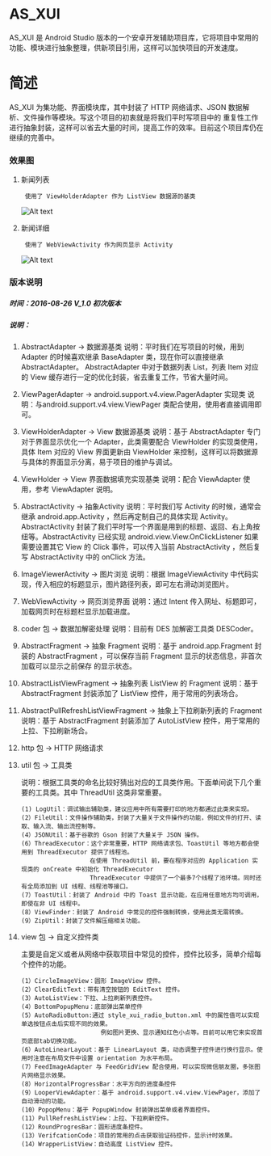 # AS_XUI
AS_XUI 是 Android Studio 版本的一个安卓开发辅助项目库，它将项目中常用的功能、模块进行抽象整理，供新项目引用，这样可以加快项目的开发速度。


# 简述
AS_XUI 为集功能、界面模块库，其中封装了 HTTP 网络请求、JSON 数据解析、文件操作等模块。写这个项目的初衷就是将我们平时写项目中的
	重复性工作进行抽象封装，这样可以省去大量的时间，提高工作的效率。目前这个项目库仍在继续的完善中。

### 效果图
1. 新闻列表
		
		使用了 ViewHolderAdapter 作为 ListView 数据源的基类
	![Alt text](https://github.com/dinkevin/XUI/blob/master/%E6%95%88%E6%9E%9C%E5%9B%BE/news_list.jpg?raw=true)
	
2. 新闻详细
	
		使用了 WebViewActivity 作为网页显示 Activity
	![Alt text](https://raw.githubusercontent.com/dinkevin/XUI/master/%E6%95%88%E6%9E%9C%E5%9B%BE/news_detail.jpg)

### 版本说明
##### 时间：2016-08-26 V_1.0 初次版本
##### 说明：
1. AbstractAdapter -> 数据源基类
		说明：平时我们在写项目的时候，用到 Adapter 的时候喜欢继承 BaseAdapter 类，现在你可以直接继承 AbstractAdapter。
			AbstractAdapter 中对于数据列表 List，列表 Item 对应的 View 缓存进行一定的优化封装，省去重复工作，节省大量时间。

2. ViewPagerAdapter -> android.support.v4.view.PagerAdapter 实现类
		说明：与android.support.v4.view.ViewPager 类配合使用，使用者直接调用即可。

3. ViewHolderAdapter -> View 数据源基类
		说明：基于 AbstractAdapter 专门对于界面显示优化一个 Adapter，此类需要配合 ViewHolder 的实现类使用，具体 Item 对应的
			View 界面更新由 ViewHolder 来控制，这样可以将数据源与具体的界面显示分离，易于项目的维护与调试。

4. ViewHolder ->  View 界面数据填充实现基类
		说明：配合 ViewAdapter 使用，参考 ViewAdapter 说明。

5. AbstractActivity -> 抽象Activity
		说明：平时我们写 Activity 的时候，通常会继承 android.app.Activity ，然后再定制自己的具体实现 Activity。AbstractActivity
			封装了我们平时写一个界面是用到的标题、返回、右上角按纽等。AbstractActivity 已经实现 android.view.View.OnClickListener
			如果需要设置其它 View 的 Click 事件，可以传入当前 AbstractActivity ，然后复写 AbstractActivity 中的 onClick 方法。

6. ImageViewerActivity -> 图片浏览
		说明：根据 ImageViewActivity 中代码实现，传入相应的标题显示，图片路径列表，即可左右滑动浏览图片。

7. WebViewActivity -> 网页浏览界面
		说明：通过 Intent 传入网址、标题即可，加载网页时在标题栏显示加载进度。

8. coder 包 -> 数据加解密处理
		说明：目前有 DES 加解密工具类 DESCoder。

9. AbstractFragment -> 抽象 Fragment
		说明：基于 android.app.Fragment 封装的 AbstractFragment ，可以保存当前 Fragment 显示的状态信息，非首次加载可以显示之前保存
			的显示状态。

10. AbstractListViewFragment -> 抽象列表 ListView 的 Fragment
		说明：基于 AbstractFragment 封装添加了 ListView 控件，用于常用的列表场合。

11. AbstractPullRefreshListViewFragment -> 抽象上下拉刷新列表的 Fragment
		说明：基于 AbstractFragment 封装添加了 AutoListView 控件，用于常用的上拉、下拉刷新场合。

12. http 包 -> HTTP 网络请求

14. util 包 -> 工具类

	说明：根据工具类的命名比较好猜出对应的工具类作用。下面单间说下几个重要的工具类。其中 ThreadUtil 这类非常重要。
	
		(1) LogUtil：调试输出辅助类，建议应用中所有需要打印的地方都通过此类来实现。
		(2）FileUtil：文件操作辅助类，封装了大量关于文件操作的功能，例如文件的打开、读取、输入流、输出流控制等。
		(4）JSONUtil：基于谷歌的 Gson 封装了大量关于 JSON 操作。
		(6）ThreadExecutor：这个非常重要，HTTP 网络请求包、ToastUtil 等地方都会使用到 ThreadExecutor 提供了线程池。
						   在使用 ThreadUtil 前，要在程序对应的 Application 实现类的 onCreate 中初始化 ThreadExecutor
						   ThreadExecutor 中提供了一个最多7个线程了池环境。同时还有全局添加到 UI 线程、线程池等接口。
		(7）ToastUtil：封装了 Android 中的 Toast 显示功能，在应用任意地方均可调用，即使在非 UI 线程中。
		(8）ViewFinder：封装了 Android 中常见的控件强制转换，使用此类无需转换。
		(9）ZipUtil：封装了文件解压缩相关功能。
	
15. view 包 -> 自定义控件类

	主要是自定义或者从网络中获取项目中常见的控件，控件比较多，简单介绍每个控件的功能。
	
		(1）CircleImageView：圆形 ImageView 控件。
		(2）ClearEditText：带有清空按钮的 EditText 控件。
		(3）AutoListView：下拉、上拉刷新列表控件。
		(4）BottomPopupMenu：底部弹出菜单控件
		(5）AutoRadioButton:通过 style_xui_radio_button.xml 中的属性值可以实现单选按钮点击后实现不同的效果。
			   				  例如图片更换、显示通知红色小点等。目前可以用它来实现首页底部tab切换功能。
		(6）AutoLinearLayout：基于 LinearLayout 类，动态调整子控件进行换行显示。使用时注意在布局文件中设置 orientation 为水平布局。
		(7）FeedImageAdapter 与 FeedGridView 配合使用，可以实现微信朋友圈，多张图片网络显示效果。
		(8）HorizontalProgressBar：水平方向的进度条控件
		(9）LooperViewAdapter：基于 android.support.v4.view.ViewPager，添加了自动滑动的功能。
		(10）PopopMenu：基于 PopupWindow 封装弹出菜单或者界面控件。
		(11）PullRefreshListView：上拉、下拉刷新控件。
		(12）RoundProgresBar：圆形进度条控件。
		(13）VerifcationCode：项目的常用的点击获取验证码控件，显示计时效果。
		(14）WrapperListView：自动高度 ListView 控件。

